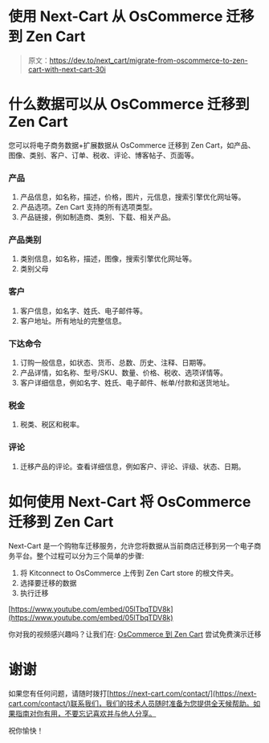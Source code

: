 # 使用 Next-Cart 从 OsCommerce 迁移到 Zen Cart

> 原文：<https://dev.to/next_cart/migrate-from-oscommerce-to-zen-cart-with-next-cart-30i>

# 什么数据可以从 OsCommerce 迁移到 Zen Cart

您可以将电子商务数据+扩展数据从 OsCommerce 迁移到 Zen Cart，如产品、图像、类别、客户、订单、税收、评论、博客帖子、页面等。

### 产品

1.  产品信息，如名称，描述，价格，图片，元信息，搜索引擎优化网址等。
2.  产品选项。Zen Cart 支持的所有选项类型。
3.  产品链接，例如制造商、类别、下载、相关产品。

### 产品类别

1.  类别信息，如名称，描述，图像，搜索引擎优化网址等。
2.  类别父母

### 客户

1.  客户信息，如名字、姓氏、电子邮件等。
2.  客户地址。所有地址的完整信息。

### 下达命令

1.  订购一般信息，如状态、货币、总数、历史、注释、日期等。
2.  产品详情，如名称、型号/SKU、数量、价格、税收、选项详情等。
3.  客户详细信息，例如名字、姓氏、电子邮件、帐单/付款和送货地址。

### 税金

1.  税类、税区和税率。

### 评论

1.  迁移产品的评论。查看详细信息，例如客户、评论、评级、状态、日期。

# 如何使用 Next-Cart 将 OsCommerce 迁移到 Zen Cart

Next-Cart 是一个购物车迁移服务，允许您将数据从当前商店迁移到另一个电子商务平台。整个过程可以分为三个简单的步骤:

1.  将 Kitconnect to OsCommerce 上传到 Zen Cart store 的根文件夹。
2.  选择要迁移的数据
3.  执行迁移

[https://www.youtube.com/embed/05lTbqTDV8k](https://www.youtube.com/embed/05lTbqTDV8k)

你对我的视频感兴趣吗？让我们在: [OsCommerce 到 Zen Cart](https://next-cart.com/product/oscommerce-to-zencart/) 尝试免费演示迁移

# 谢谢

如果您有任何问题，请随时拨打[https://next-cart.com/contact/](https://next-cart.com/contact/)联系我们，我们的技术人员随时准备为您提供全天候帮助。如果指南对你有用，不要忘记喜欢并与他人分享。

祝你愉快！
